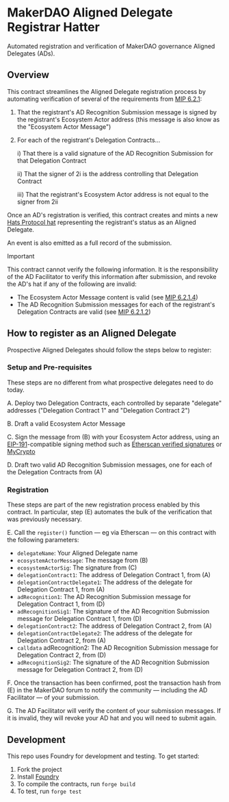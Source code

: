 # MakerDAO Aligned Delegate Registrar Hatter

Automated registration and verification of MakerDAO governance Aligned Delegates (ADs).

## Overview

This contract streamlines the Aligned Delegate registration process by automating verification of several of the requirements from [MIP 6.2.1](https://mips.makerdao.com/mips/details/MIP113#6-2-1):

1. That the registrant's AD Recognition Submission message is signed by the registrant's Ecosystem Actor address (this message is also know as the "Ecosystem Actor Message")

2. For each of the registrant's Delegation Contracts...

    i) That there is a valid signature of the AD Recognition Submission for that Delegation Contract

    ii) That the signer of 2i is the address controlling that Delegation Contract

    iii) That the registrant's Ecosystem Actor address is not equal to the signer from 2ii

Once an AD's registration is verified, this contract creates and mints a new [Hats Protocol hat](https://app.hatsprotocol.xyz/trees/5/66) representing the registrant's status as an Aligned Delegate.

An event is also emitted as a full record of the submission.

> [!IMPORTANT]
> This contract cannot verify the following information. It is the responsibility of the AD Facilitator to verify this information after submission, and revoke the AD's hat if any of the following are invalid:
>
> - The Ecosystem Actor Message content is valid (see [MIP 6.2.1.4](https://mips.makerdao.com/mips/details/MIP113#6-2-1-4))
> - The AD Recognition Submission messages for each of the registrant's Delegation Contracts are valid (see [MIP 6.2.1.2](https://mips.makerdao.com/mips/details/MIP113#6-2-1-2))

## How to register as an Aligned Delegate

Prospective Aligned Delegates should follow the steps below to register:

### Setup and Pre-requisites

These steps are no different from what prospective delegates need to do today.

A. Deploy two Delegation Contracts, each controlled by separate "delegate" addresses ("Delegation Contract 1" and "Delegation Contract 2")

B. Draft a valid Ecosystem Actor Message

C. Sign the message from (B) with your Ecosystem Actor address, using an [EIP-191](https://eips.ethereum.org/EIPS/eip-191)-compatible signing method such as [Etherscan verified signatures](https://etherscan.io/verifiedSignatures) or [MyCrypto](https://app.mycrypto.com/sign-message)

D. Draft two valid AD Recognition Submission messages, one for each of the Delegation Contracts from (A)

### Registration

These steps are part of the new registration process enabled by this contract. In particular, step (E) automates the bulk of the verification that was previously necessary.

E. Call the `register()` function — eg via Etherscan — on this contract with the following parameters:

- `delegateName`: Your Aligned Delegate name
- `ecosystemActorMessage`: The message from (B)
- `ecosystemActorSig`: The signature from (C)
- `delegationContract1`: The address of Delegation Contract 1, from (A)
- `delegationContractDelegate1`: The address of the delegate for Delegation Contract 1, from (A)
- `adRecognition1`: The AD Recognition Submission message for Delegation Contract 1, from (D)
- `adRecognitionSig1`: The signature of the AD Recognition Submission message for Delegation Contract 1, from (D)
- `delegationContract2`: The address of Delegation Contract 2, from (A)
- `delegationContractDelegate2`: The address of the delegate for Delegation Contract 2, from (A)
- `calldata` adRecognition2: The AD Recognition Submission message for Delegation Contract 2, from (D)
- `adRecognitionSig2`: The signature of the AD Recognition Submission message for Delegation Contract 2, from (D)

F. Once the transaction has been confirmed, post the transaction hash from (E) in the MakerDAO forum to notify the community — including the AD Facilitator — of your submission.

G. The AD Facilitator will verify the content of your submission messages. If it is invalid, they will revoke your AD hat and you will need to submit again.

## Development

This repo uses Foundry for development and testing. To get started:

1. Fork the project
2. Install [Foundry](https://book.getfoundry.sh/getting-started/installation)
3. To compile the contracts, run `forge build`
4. To test, run `forge test`
